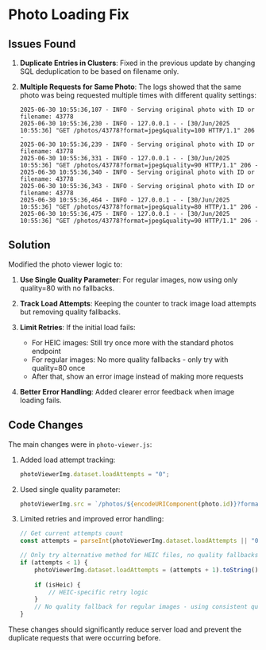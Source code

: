 # Photo Loading Fix

## Issues Found

1. **Duplicate Entries in Clusters**: Fixed in the previous update by changing SQL deduplication to be based on filename only.

2. **Multiple Requests for Same Photo**: The logs showed that the same photo was being requested multiple times with different quality settings:
   ```
   2025-06-30 10:55:36,107 - INFO - Serving original photo with ID or filename: 43778
   2025-06-30 10:55:36,230 - INFO - 127.0.0.1 - - [30/Jun/2025 10:55:36] "GET /photos/43778?format=jpeg&quality=100 HTTP/1.1" 206 -
   2025-06-30 10:55:36,239 - INFO - Serving original photo with ID or filename: 43778
   2025-06-30 10:55:36,331 - INFO - 127.0.0.1 - - [30/Jun/2025 10:55:36] "GET /photos/43778?format=jpeg&quality=90 HTTP/1.1" 206 -
   2025-06-30 10:55:36,340 - INFO - Serving original photo with ID or filename: 43778
   2025-06-30 10:55:36,343 - INFO - Serving original photo with ID or filename: 43778
   2025-06-30 10:55:36,464 - INFO - 127.0.0.1 - - [30/Jun/2025 10:55:36] "GET /photos/43778?format=jpeg&quality=80 HTTP/1.1" 206 -
   2025-06-30 10:55:36,475 - INFO - 127.0.0.1 - - [30/Jun/2025 10:55:36] "GET /photos/43778?format=jpeg&quality=90 HTTP/1.1" 206 -
   ```

## Solution

Modified the photo viewer logic to:

1. **Use Single Quality Parameter**: For regular images, now using only quality=80 with no fallbacks.

2. **Track Load Attempts**: Keeping the counter to track image load attempts but removing quality fallbacks.

3. **Limit Retries**: If the initial load fails:
   - For HEIC images: Still try once more with the standard photos endpoint
   - For regular images: No more quality fallbacks - only try with quality=80 once
   - After that, show an error image instead of making more requests

4. **Better Error Handling**: Added clearer error feedback when image loading fails.

## Code Changes

The main changes were in `photo-viewer.js`:

1. Added load attempt tracking:
   ```javascript
   photoViewerImg.dataset.loadAttempts = "0";
   ```

2. Used single quality parameter:
   ```javascript
   photoViewerImg.src = `/photos/${encodeURIComponent(photo.id)}?format=jpeg&quality=80`;
   ```

3. Limited retries and improved error handling:
   ```javascript
   // Get current attempts count
   const attempts = parseInt(photoViewerImg.dataset.loadAttempts || "0", 10);
   
   // Only try alternative method for HEIC files, no quality fallbacks for regular images
   if (attempts < 1) {
       photoViewerImg.dataset.loadAttempts = (attempts + 1).toString();
       
       if (isHeic) {
           // HEIC-specific retry logic
       }
       // No quality fallback for regular images - using consistent quality=80
   }
   ```

These changes should significantly reduce server load and prevent the duplicate requests that were occurring before.
